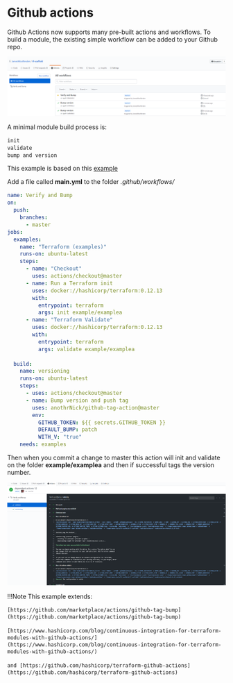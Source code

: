 # Github actions

Github Actions now supports many pre-built actions and workflows. To build a module, the existing simple workflow can be added to your Github repo.

![Actions](githubactions.png)

A minimal module build process is:

```bash
init
validate
bump and version
```

This example is based on this [example](https://github.com/JamesWoolfenden/terraform-aws-githubactions)

Add a file called **main.yml** to the folder _.github/workflows/_

```yaml
name: Verify and Bump
on:
  push:
    branches:
      - master
jobs:
  examples:
    name: "Terraform (examples)"
    runs-on: ubuntu-latest
    steps:
      - name: "Checkout"
        uses: actions/checkout@master
      - name: Run a Terraform init
        uses: docker://hashicorp/terraform:0.12.13
        with:
          entrypoint: terraform
          args: init example/examplea
      - name: "Terraform Validate"
        uses: docker://hashicorp/terraform:0.12.13
        with:
          entrypoint: terraform
          args: validate example/examplea

  build:
    name: versioning
    runs-on: ubuntu-latest
    steps:
      - uses: actions/checkout@master
      - name: Bump version and push tag
        uses: anothrNick/github-tag-action@master
        env:
          GITHUB_TOKEN: ${{ secrets.GITHUB_TOKEN }}
          DEFAULT_BUMP: patch
          WITH_V: "true"
    needs: examples
```

Then when you commit a change to master this action will init and validate on the folder **example/examplea** and then if successful tags the version number.

![Building](actions-building.png)

!!!Note
    This example extends:
  
    [https://github.com/marketplace/actions/github-tag-bump](https://github.com/marketplace/actions/github-tag-bump)

    [https://www.hashicorp.com/blog/continuous-integration-for-terraform-modules-with-github-actions/](https://www.hashicorp.com/blog/continuous-integration-for-terraform-modules-with-github-actions/)

    and [https://github.com/hashicorp/terraform-github-actions](https://github.com/hashicorp/terraform-github-actions)
